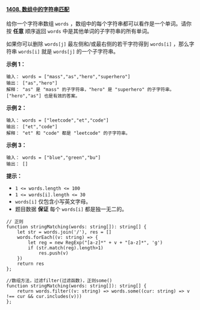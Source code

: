 #### [1408. 数组中的字符串匹配](https://leetcode.cn/problems/string-matching-in-an-array/)

给你一个字符串数组 `words` ，数组中的每个字符串都可以看作是一个单词。请你按 **任意** 顺序返回 `words` 中是其他单词的子字符串的所有单词。

如果你可以删除 `words[j]` 最左侧和/或最右侧的若干字符得到 `words[i]` ，那么字符串 `words[i]` 就是 `words[j]` 的一个子字符串。

**示例 1：**

```
输入： words = ["mass","as","hero","superhero"]
输出： ["as","hero"]
解释： "as" 是 "mass" 的子字符串，"hero" 是 "superhero" 的子字符串。
["hero","as"] 也是有效的答案。
```

**示例 2：**

```
输入： words = ["leetcode","et","code"]
输出： ["et","code"]
解释： "et" 和 "code" 都是 "leetcode" 的子字符串。
```

**示例 3：**

```
输入： words = ["blue","green","bu"]
输出： []
```

**提示：**

-   `1 <= words.length <= 100`
-   `1 <= words[i].length <= 30`
-   `words[i]` 仅包含小写英文字母。
-   题目数据 **保证** 每个 `words[i]` 都是独一无二的。

```
// 正则
function stringMatching(words: string[]): string[] {
    let str = words.join('/'), res = []
    words.forEach((v: string) => {
        let reg = new RegExp("[a-z]*" + v + "[a-z]*", 'g')
        if (str.match(reg).length>1)
            res.push(v)
    })
    return res
};
```

```
//数组方法，过滤filter(过滤函数)，正则some()
function stringMatching(words: string[]): string[] {
    return words.filter((v: string) => words.some((cur: string) => v !== cur && cur.includes(v)))
};
```